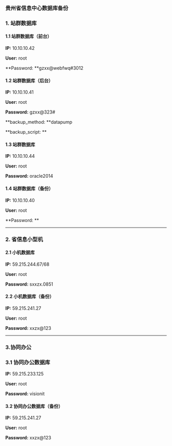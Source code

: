 ### 贵州省信息中心数据库备份

### 1. 站群数据库

#### 1.1 站群数据库（前台）

**IP:** 10.10.10.42

**User:** root

**Password: **gzxx@webfwq\#3012

#### **1.2 站群数据库（后台）**

**IP:** 10.10.10.41

**User:** root

**Password:** gzxx@323\#

**backup\_method: **datapump

**backup\_script: **



#### 1.3 站群数据库

**IP:** 10.10.10.44

**User:** root

**Password:** oracle2014

#### 1.4 站群数据库（备份）

**IP:** 10.10.10.40

**User:** root

**Password: **

---

### **2. 省信息小型机**

#### 2.1 小机数据库

**IP:** 59.215.244.67/68

**User:** root

**Password:** sxxzx.0851

#### 2.2 小机数据库（备份）

**IP:** 59.215.241.27

**User:** root

**Password:** xxzx@123

---

### 3.协同办公

### 3.1 协同办公数据库

**IP:** 59.215.233.125

**User:** root

**Password:** visionit

#### 3.2 协同办公数据库（备份）

**IP:** 59.215.241.27

**User:** root

**Password:** xxzx@123

